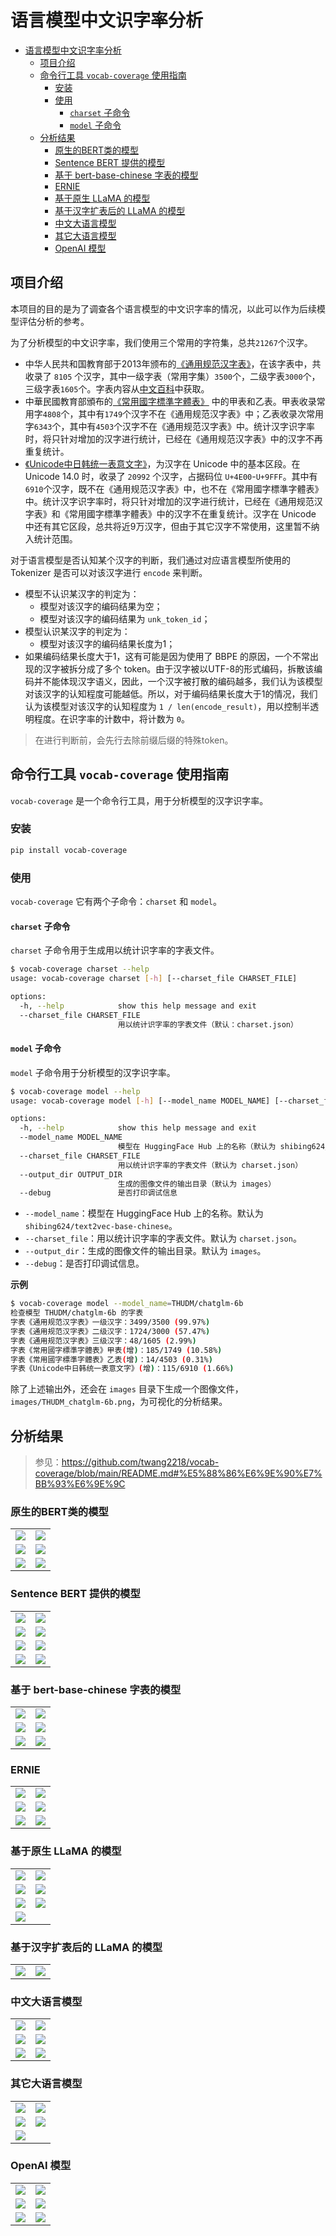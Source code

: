 # 语言模型中文识字率分析

- [语言模型中文识字率分析](#语言模型中文识字率分析)
  - [项目介绍](#项目介绍)
  - [命令行工具 `vocab-coverage` 使用指南](#命令行工具-vocab-coverage-使用指南)
    - [安装](#安装)
    - [使用](#使用)
      - [`charset` 子命令](#charset-子命令)
      - [`model` 子命令](#model-子命令)
  - [分析结果](#分析结果)
    - [原生的BERT类的模型](#原生的bert类的模型)
    - [Sentence BERT 提供的模型](#sentence-bert-提供的模型)
    - [基于 bert-base-chinese 字表的模型](#基于-bert-base-chinese-字表的模型)
    - [ERNIE](#ernie)
    - [基于原生 LLaMA 的模型](#基于原生-llama-的模型)
    - [基于汉字扩表后的 LLaMA 的模型](#基于汉字扩表后的-llama-的模型)
    - [中文大语言模型](#中文大语言模型)
    - [其它大语言模型](#其它大语言模型)
    - [OpenAI 模型](#openai-模型)

## 项目介绍

本项目的目的是为了调查各个语言模型的中文识字率的情况，以此可以作为后续模型评估分析的参考。

为了分析模型的中文识字率，我们使用三个常用的字符集，总共`21267`个汉字。

- 中华人民共和国教育部于2013年颁布的[《通用规范汉字表》](https://zh.wikipedia.org/zh-cn/%E9%80%9A%E7%94%A8%E8%A7%84%E8%8C%83%E6%B1%89%E5%AD%97%E8%A1%A8)，在该字表中，共收录了 `8105` 个汉字，其中一级字表（常用字集）`3500`个，二级字表`3000`个，三级字表`1605`个。字表内容从[中文百科](https://www.zwbk2009.com/)中获取。
- 中華民國教育部頒布的[《常用國字標準字體表》](https://zh.wikipedia.org/zh-hant/%E5%B8%B8%E7%94%A8%E5%9C%8B%E5%AD%97%E6%A8%99%E6%BA%96%E5%AD%97%E9%AB%94%E8%A1%A8) 中的甲表和乙表。甲表收录常用字`4808`个，其中有`1749`个汉字不在《通用规范汉字表》中；乙表收录次常用字`6343`个，其中有`4503`个汉字不在《通用规范汉字表》中。统计汉字识字率时，将只针对增加的汉字进行统计，已经在《通用规范汉字表》中的汉字不再重复统计。
- [《Unicode中日韩统一表意文字》](https://zh.wikipedia.org/zh-cn/%E4%B8%AD%E6%97%A5%E9%9F%93%E7%B5%B1%E4%B8%80%E8%A1%A8%E6%84%8F%E6%96%87%E5%AD%97_(Unicode%E5%8D%80%E6%AE%B5))，为汉字在 Unicode 中的基本区段。在 Unicode 14.0 时，收录了 `20992` 个汉字，占据码位 `U+4E00`-`U+9FFF`。其中有`6910`个汉字，既不在《通用规范汉字表》中，也不在《常用國字標準字體表》中。统计汉字识字率时，将只针对增加的汉字进行统计，已经在《通用规范汉字表》和《常用國字標準字體表》中的汉字不在重复统计。汉字在 Unicode 中还有其它区段，总共将近9万汉字，但由于其它汉字不常使用，这里暂不纳入统计范围。

对于语言模型是否认知某个汉字的判断，我们通过对应语言模型所使用的 Tokenizer 是否可以对该汉字进行 `encode` 来判断。

- 模型不认识某汉字的判定为：
  - 模型对该汉字的编码结果为空；
  - 模型对该汉字的编码结果为 `unk_token_id`；
- 模型认识某汉字的判定为：
  - 模型对该汉字的编码结果长度为1；
- 如果编码结果长度大于1，这有可能是因为使用了 BBPE 的原因，一个不常出现的汉字被拆分成了多个 token。由于汉字被以UTF-8的形式编码，拆散该编码并不能体现汉字语义，因此，一个汉字被打散的编码越多，我们认为该模型对该汉字的认知程度可能越低。所以，对于编码结果长度大于1的情况，我们认为该模型对该汉字的认知程度为 `1 / len(encode_result)`，用以控制半透明程度。在识字率的计数中，将计数为 `0`。

> 在进行判断前，会先行去除前缀后缀的特殊token。

## 命令行工具 `vocab-coverage` 使用指南

`vocab-coverage` 是一个命令行工具，用于分析模型的汉字识字率。

### 安装

```bash
pip install vocab-coverage
```

### 使用

`vocab-coverage` 它有两个子命令：`charset` 和 `model`。

#### `charset` 子命令

`charset` 子命令用于生成用以统计识字率的字表文件。

```bash
$ vocab-coverage charset --help
usage: vocab-coverage charset [-h] [--charset_file CHARSET_FILE]

options:
  -h, --help            show this help message and exit
  --charset_file CHARSET_FILE
                        用以统计识字率的字表文件（默认：charset.json）
```

#### `model` 子命令

`model` 子命令用于分析模型的汉字识字率。

```bash
$ vocab-coverage model --help
usage: vocab-coverage model [-h] [--model_name MODEL_NAME] [--charset_file CHARSET_FILE] [--output_dir OUTPUT_DIR] [--debug]

options:
  -h, --help            show this help message and exit
  --model_name MODEL_NAME
                        模型在 HuggingFace Hub 上的名称（默认为 shibing624/text2vec-base-chinese）
  --charset_file CHARSET_FILE
                        用以统计识字率的字表文件（默认为 charset.json）
  --output_dir OUTPUT_DIR
                        生成的图像文件的输出目录（默认为 images）
  --debug               是否打印调试信息
```

- `--model_name`：模型在 HuggingFace Hub 上的名称。默认为 `shibing624/text2vec-base-chinese`。
- `--charset_file`：用以统计识字率的字表文件。默认为 `charset.json`。
- `--output_dir`：生成的图像文件的输出目录。默认为 `images`。
- `--debug`：是否打印调试信息。

**示例**

```bash
$ vocab-coverage model --model_name=THUDM/chatglm-6b
检查模型 THUDM/chatglm-6b 的字表
字表《通用规范汉字表》一级汉字：3499/3500 (99.97%)
字表《通用规范汉字表》二级汉字：1724/3000 (57.47%)
字表《通用规范汉字表》三级汉字：48/1605 (2.99%)
字表《常用國字標準字體表》甲表(增)：185/1749 (10.58%)
字表《常用國字標準字體表》乙表(增)：14/4503 (0.31%)
字表《Unicode中日韩统一表意文字》(增)：115/6910 (1.66%)
```

除了上述输出外，还会在 `images` 目录下生成一个图像文件，`images/THUDM_chatglm-6b.png`，为可视化的分析结果。

## 分析结果

> 参见：<https://github.com/twang2218/vocab-coverage/blob/main/README.md#%E5%88%86%E6%9E%90%E7%BB%93%E6%9E%9C>

### 原生的BERT类的模型

|                   |                     |
|-------------------|---------------------|
|![](images/coverage/bert-base-cased.png)|![](images/coverage/roberta-large.png)|
|![](images/coverage/xlnet-base-cased.png)|![](images/coverage/albert-base-v2.png)|
|![](images/coverage/google_flan-t5-base.png)|![](images/coverage/google_electra-base-discriminator.png)|

### Sentence BERT 提供的模型

|                                                       |                                                        |
|-------------------------------------------------------|--------------------------------------------------------|
|![](images/coverage/sentence-transformers_all-MiniLM-L6-v2.png) | ![](images/coverage/sentence-transformers_all-mpnet-base-v2.png)|
|![](images/coverage/sentence-transformers_all-roberta-large-v1.png) | ![](images/coverage/sentence-transformers_paraphrase-MiniLM-L6-v2.png)|
|![](images/coverage/sentence-transformers_distiluse-base-multilingual-cased-v2.png) | ![](images/coverage/sentence-transformers_multi-qa-mpnet-base-dot-v1.png)|
|![](images/coverage/sentence-transformers_paraphrase-multilingual-MiniLM-L12-v2.png) | ![](images/coverage/sentence-transformers_paraphrase-multilingual-mpnet-base-v2.png)|




### 基于 bert-base-chinese 字表的模型

|                                        |                                             |
|----------------------------------------|---------------------------------------------|
|![](images/coverage/bert-base-chinese.png)       |![](images/coverage/hfl_chinese-bert-wwm-ext.png)       |
|![](images/coverage/hfl_chinese-macbert-base.png)|![](images/coverage/hfl_chinese-legal-electra-base-generator.png)|
|![](images/coverage/shibing624_text2vec-base-chinese.png)|![](images/coverage/moka-ai_m3e-base.png) |

### ERNIE

|                                        |                                             |
|----------------------------------------|---------------------------------------------|
|![](images/coverage/nghuyong_ernie-1.0-base-zh.png)   |![](images/coverage/nghuyong_ernie-2.0-base-en.png)       |
|![](images/coverage/nghuyong_ernie-3.0-nano-zh.png)|![](images/coverage/nghuyong_ernie-3.0-xbase-zh.png)|
|![](images/coverage/nghuyong_ernie-health-zh.png)|![](images/coverage/nghuyong_ernie-gram-zh.png)|

### 基于原生 LLaMA 的模型

|                                        |                                             |
|----------------------------------------|---------------------------------------------|
|![](images/coverage/decapoda-research_llama-7b-hf.png)       | ![](images/coverage/TheBloke_koala-7B-HF.png)    |
|![](images/coverage/lmsys_vicuna-7b-delta-v1.1.png)       | ![](images/coverage/TheBloke_guanaco-7B-HF.png)    |
|![](images/coverage/TheBloke_wizardLM-7B-HF.png)       | ![](images/coverage/togethercomputer_RedPajama-INCITE-7B-Chat.png)    |
|![](images/coverage/openlm-research_open_llama_7b.png)       |    |

### 基于汉字扩表后的 LLaMA 的模型

|                                        |                                             |
|----------------------------------------|---------------------------------------------|
|![](images/coverage/shibing624_chinese-alpaca-plus-7b-hf.png)       | ![](images/coverage/shibing624_chinese-alpaca-plus-13b-hf.png)     |

### 中文大语言模型

|                                        |                                             |
|----------------------------------------|---------------------------------------------|
|![](images/coverage/THUDM_chatglm-6b.png) |![](images/coverage/fnlp_moss-moon-003-sft.png)             |
|![](images/coverage/shibing624_mengzi-t5-base-chinese-correction.png) | ![](images/coverage/shibing624_prompt-t5-base-chinese.png) |
|![](images/coverage/BAAI_aquila-7b.png)  | ![](images/coverage/baichuan-inc_baichuan-7B.png)  |


### 其它大语言模型

|                                        |                                             |
|----------------------------------------|---------------------------------------------|
|![](images/coverage/bigscience_bloom-7b1.png)    | ![](images/coverage/tiiuae_falcon-7b-instruct.png)   |
|![](images/coverage/nomic-ai_gpt4all-j.png)      | ![](images/coverage/mosaicml_mpt-7b-instruct.png)    |
|![](images/coverage/OpenAssistant_oasst-sft-4-pythia-12b-epoch-3.5.png) |                      |

### OpenAI 模型

|                                        |                                             |
|----------------------------------------|---------------------------------------------|
|![](images/coverage/OpenAI_text-embedding-ada-002.png)    | ![](images/coverage/OpenAI_text-davinci-003.png)   |
|![](images/coverage/OpenAI_gpt-3.5-turbo.png)      | ![](images/coverage/OpenAI_gpt-4.png)    |
|![](images/coverage/OpenAI_gpt2.png)      | ![](images/coverage/OpenAI_text-ada-001.png)    |
